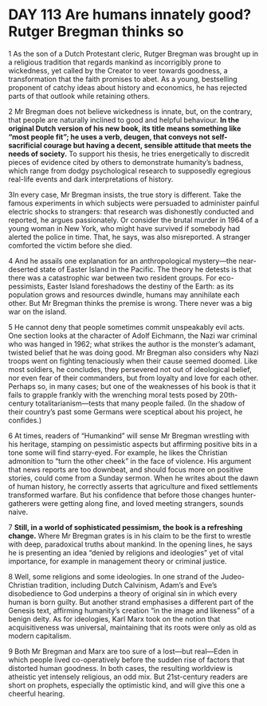 # DAY 113 Are humans innately good? Rutger Bregman thinks so
1 As the son of a Dutch Protestant cleric, Rutger Bregman was brought up in a religious tradition that regards mankind as incorrigibly prone to wickedness, yet called by the Creator to veer towards goodness, a transformation that the faith promises to abet. As a young, bestselling proponent of catchy ideas about history and economics, he has rejected parts of that outlook while retaining others.

2 Mr Bregman does not believe wickedness is innate, but, on the contrary, that people are naturally inclined to good and helpful behaviour. **In the original Dutch version of his new book, its title means something like “most people fit”; he uses a verb, deugen, that conveys not self-sacrificial courage but having a decent, sensible attitude that meets the needs of society.** To support his thesis, he tries energetically to discredit pieces of evidence cited by others to demonstrate humanity’s badness, which range from dodgy psychological research to supposedly egregious real-life events and dark interpretations of history.

3In every case, Mr Bregman insists, the true story is different. Take the famous experiments in which subjects were persuaded to administer painful electric shocks to strangers: that research was dishonestly conducted and reported, he argues passionately. Or consider the brutal murder in 1964 of a young woman in New York, who might have survived if somebody had alerted the police in time. That, he says, was also misreported. A stranger comforted the victim before she died.

4 And he assails one explanation for an anthropological mystery—the near-deserted state of Easter Island in the Pacific. The theory he detests is that there was a catastrophic war between two resident groups. For eco-pessimists, Easter Island foreshadows the destiny of the Earth: as its population grows and resources dwindle, humans may annihilate each other. But Mr Bregman thinks the premise is wrong. There never was a big war on the island.

5 He cannot deny that people sometimes commit unspeakably evil acts. One section looks at the character of Adolf Eichmann, the Nazi war criminal who was hanged in 1962; what strikes the author is the monster’s adamant, twisted belief that he was doing good. Mr Bregman also considers why Nazi troops went on fighting tenaciously when their cause seemed doomed. Like most soldiers, he concludes, they persevered not out of ideological belief, nor even fear of their commanders, but from loyalty and love for each other. Perhaps so, in many cases; but one of the weaknesses of his book is that it fails to grapple frankly with the wrenching moral tests posed by 20th-century totalitarianism—tests that many people failed. (In the shadow of their country’s past some Germans were sceptical about his project, he confides.)

6 At times, readers of “Humankind” will sense Mr Bregman wrestling with his heritage, stamping on pessimistic aspects but affirming positive bits in a tone some will find starry-eyed. For example, he likes the Christian admonition to “turn the other cheek” in the face of violence. His argument that news reports are too downbeat, and should focus more on positive stories, could come from a Sunday sermon. When he writes about the dawn of human history, he correctly asserts that agriculture and fixed settlements transformed warfare. But his confidence that before those changes hunter-gatherers were getting along fine, and loved meeting strangers, sounds naive.

7 **Still, in a world of sophisticated pessimism, the book is a refreshing change.** Where Mr Bregman grates is in his claim to be the first to wrestle with deep, paradoxical truths about mankind. In the opening lines, he says he is presenting an idea “denied by religions and ideologies” yet of vital importance, for example in management theory or criminal justice.

8 Well, some religions and some ideologies. In one strand of the Judeo-Christian tradition, including Dutch Calvinism, Adam’s and Eve’s disobedience to God underpins a theory of original sin in which every human is born guilty. But another strand emphasises a different part of the Genesis text, affirming humanity’s creation “in the image and likeness” of a benign deity. As for ideologies, Karl Marx took on the notion that acquisitiveness was universal, maintaining that its roots were only as old as modern capitalism.

9 Both Mr Bregman and Marx are too sure of a lost—but real—Eden in which people lived co-operatively before the sudden rise of factors that distorted human goodness. In both cases, the resulting worldview is atheistic yet intensely religious, an odd mix. But 21st-century readers are short on prophets, especially the optimistic kind, and will give this one a cheerful hearing.

